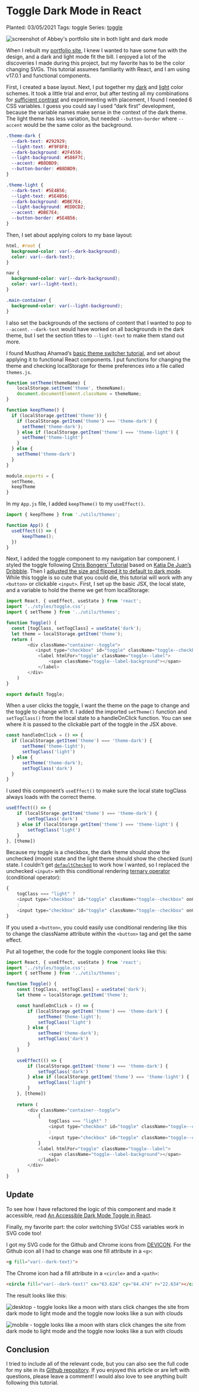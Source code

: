 # Toggle Dark Mode in React

Planted: 03/05/2021
Tags: toggle
Series: [toggle](/series.html?series=toggle)

![screenshot of Abbey's portfolio site in both light and dark mode](https://images.abbeyperini.com/toggle/cover.png)

When I rebuilt my [portfolio site](https://abbeyperini.dev), I knew I wanted to have some fun with the design, and a dark and light mode fit the bill. I enjoyed a lot of the discoveries I made during this project, but my favorite has to be the color changing SVGs. This tutorial assumes familiarity with React, and I am using v17.0.1 and functional components.

First, I created a base layout. Next, I put together my [dark](https://coolors.co/292929-2f4550-586f7c-b8dbd9-f9f8f8) and [light](https://coolors.co/eddcd2-fff1e6-dbe7e4-bcd4e6-1d2c35) color schemes. It took a little trial and error, but after testing all my combinations for [sufficient contrast](https://webaim.org/resources/contrastchecker/) and experimenting with placement, I found I needed 6 CSS variables. I guess you could say I used “dark first” development, because the variable names make sense in the context of the dark theme. The light theme has less variation, but needed `--button-border` where `--accent` would be the same color as the background.

```CSS
.theme-dark {
  --dark-text: #292929;
  --light-text: #F9F8F8;  
  --dark-background: #2F4550;
  --light-background: #586F7C;
  --accent: #B8DBD9;
  --button-border: #B8DBD9;
}
```

```CSS
.theme-light {
  --dark-text: #5E4B56;
  --light-text: #5E4B56;
  --dark-background: #DBE7E4;
  --light-background: #EDDCD2;
  --accent: #DBE7E4;
  --button-border: #5E4B56;
}
```

Then, I set about applying colors to my base layout:

```CSS
html, #root {
  background-color: var(--dark-background);
  color: var(--dark-text);
}

nav {
  background-color: var(--dark-background);
  color: var(--light-text);
}

.main-container {
  background-color: var(--light-background);
}
```

I also set the backgrounds of the sections of content that I wanted to pop to `--accent`. `--dark-text` would have worked on all backgrounds in the dark theme, but I set the section titles to `--light-text` to make them stand out more.

I found Musthaq Ahamad‘s [basic theme switcher tutorial](https://medium.com/@haxzie/dark-and-light-theme-switcher-using-css-variables-and-pure-javascript-zocada-dd0059d72fa2), and set about applying it to functional React components.
I put functions for changing the theme and checking localStorage for theme preferences into a file called `themes.js`.

```JavaScript
function setTheme(themeName) {
    localStorage.setItem('theme', themeName);
    document.documentElement.className = themeName;
}

function keepTheme() {
  if (localStorage.getItem('theme')) {
    if (localStorage.getItem('theme') === 'theme-dark') {
      setTheme('theme-dark');
    } else if (localStorage.getItem('theme') === 'theme-light') {
      setTheme('theme-light')
    }
  } else {
    setTheme('theme-dark')
  }
}

module.exports = {
  setTheme,
  keepTheme
}
```

In my `App.js` file, I added `keepTheme()` to my `useEffect()`.

```JavaScript
import { keepTheme } from './utils/themes';

function App() {
  useEffect(() => {
      keepTheme();
  })
}
```

Next, I added the toggle component to my navigation bar component. I styled the toggle following [Chris Bongers’ Tutorial](https://h.daily-dev-tips.com/creating-day-night-css-only-toggle-switch) based on [Katia De Juan’s Dribbble](https://dribbble.com/shots/3220898-Day-Night-toggle-DailyUI-015). Then I [adjusted the size and flipped it to default to dark mode](https://github.com/abbeyperini/Portfolio2.0/blob/master/portfolio/src/styles/toggle.css). While this toggle is so cute that you could die, this tutorial will work with any `<button>` or clickable `<input>`. First, I set up the basic JSX, the local state, and a variable to hold the theme we get from localStorage:

```JavaScript
import React, { useEffect, useState } from 'react';
import '../styles/toggle.css';
import { setTheme } from '../utils/themes';

function Toggle() {
  const [togClass, setTogClass] = useState('dark');
  let theme = localStorage.getItem('theme');
  return (
        <div className="container--toggle">
           <input type="checkbox" id="toggle" className="toggle--checkbox" onClick={handleOnClick} />
            <label htmlFor="toggle" className="toggle--label">
                <span className="toggle--label-background"></span>
            </label>
        </div>
    )
}

export default Toggle;
```

When a user clicks the toggle, I want the theme on the page to change and the toggle to change with it. I added the imported `setTheme()` function and `setTogClass()` from the local state to a handleOnClick function. You can see where it is passed to the clickable part of the toggle in the JSX above.

```JavaScript
const handleOnClick = () => {
  if (localStorage.getItem('theme') === 'theme-dark') {
      setTheme('theme-light');
      setTogClass('light')
  } else {
      setTheme('theme-dark');
      setTogClass('dark')
  }
}
```

I used this component’s `useEffect()` to make sure the local state togClass always loads with the correct theme.

```JavaScript
useEffect(() => {
    if (localStorage.getItem('theme') === 'theme-dark') {
        setTogClass('dark')
    } else if (localStorage.getItem('theme') === 'theme-light') {
        setTogClass('light')
    }
}, [theme])
```

Because my toggle is a checkbox, the dark theme should show the unchecked (moon) state and the light theme should show the checked (sun) state. I couldn’t get [`defaultChecked`](https://reactjs.org/docs/uncontrolled-components.html) to work how I wanted, so I replaced the unchecked `<input>` with this conditional rendering [ternary operator](https://twitter.com/dan_abramov/status/1365107258280071168) (conditional operator):

```JavaScript
{
    togClass === "light" ?
    <input type="checkbox" id="toggle" className="toggle--checkbox" onClick={handleOnClick} checked />
    :
    <input type="checkbox" id="toggle" className="toggle--checkbox" onClick={handleOnClick} />
}
```

If you used a `<button>`, you could easily use conditional rendering like this to change the className attribute within the `<button>` tag and get the same effect.

Put all together, the code for the toggle component looks like this:

```JavaScript
import React, { useEffect, useState } from 'react';
import '../styles/toggle.css';
import { setTheme } from '../utils/themes';

function Toggle() {
    const [togClass, setTogClass] = useState('dark');
    let theme = localStorage.getItem('theme');

    const handleOnClick = () => {
        if (localStorage.getItem('theme') === 'theme-dark') {
            setTheme('theme-light');
            setTogClass('light')
        } else {
            setTheme('theme-dark');
            setTogClass('dark')
        }
    }

    useEffect(() => {
        if (localStorage.getItem('theme') === 'theme-dark') {
            setTogClass('dark')
        } else if (localStorage.getItem('theme') === 'theme-light') {
            setTogClass('light')
        }
    }, [theme])
    
    return (
        <div className="container--toggle">
            {
                togClass === "light" ?
                <input type="checkbox" id="toggle" className="toggle--checkbox" onClick={handleOnClick} checked />
                :
                <input type="checkbox" id="toggle" className="toggle--checkbox" onClick={handleOnClick} />
            }
            <label htmlFor="toggle" className="toggle--label">
                <span className="toggle--label-background"></span>
            </label>
        </div>
    )
}
```

## Update

To see how I have refactored the logic of this component and made it accessible, read [An Accessible Dark Mode Toggle in React](/blog.html?blog=audit-3).

Finally, my favorite part: the color switching SVGs! CSS variables work in SVG code too!

I got my SVG code for the Github and Chrome icons from [DEVICON](https://devicon.dev/). For the Github icon all I had to change was one fill attribute in a `<g>`:

```HTML
<g fill="var(--dark-text)">
```

The Chrome icon had a fill attribute in a `<circle>` and a `<path>`:

```HTML
<circle fill="var(--dark-text)" cx="63.624" cy="64.474" r="22.634"></circle><path fill="var(--dark-text)" ...>
```

The result looks like this:

![desktop - toggle looks like a moon with stars click changes the site from dark mode to light mode and the toggle now looks like a sun with clouds](https://images.abbeyperini.com/toggle/toggleD.gif)

![mobile - toggle looks like a moon with stars click changes the site from dark mode to light mode and the toggle now looks like a sun with clouds](https://images.abbeyperini.com/toggle/mobile.gif)

## Conclusion

I tried to include all of the relevant code, but you can also see the full code for my site in its [Github repository](https://github.com/abbeyperini/Portfolio2.0). If you enjoyed this article or are left with questions, please leave a comment! I would also love to see anything built following this tutorial.
